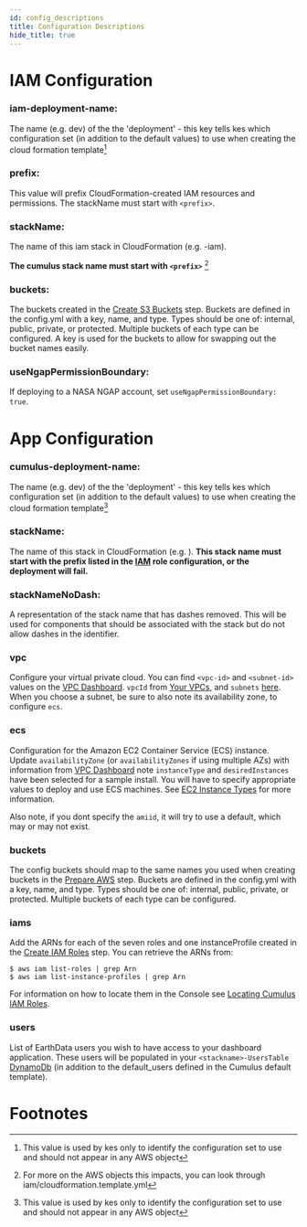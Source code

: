 ```yaml
---
id: config_descriptions
title: Configuration Descriptions
hide_title: true
---
```


# IAM Configuration

### iam-deployment-name:

The name (e.g. dev) of the the 'deployment' - this key tells kes which configuration set (in addition to the default values) to use when creating the cloud formation template[^1]

### prefix:

This value will prefix CloudFormation-created IAM resources and permissions. The stackName must start with `<prefix>`.

### stackName:

The name of this iam stack in CloudFormation (e.g. <prefix>-iam).

**The cumulus stack name must start with `<prefix>`** [^2]

### buckets:

The buckets created in the [Create S3 Buckets](#create-s3-buckets) step. Buckets are defined in the config.yml with a key, name, and type. Types should be one of: internal, public, private, or protected. Multiple buckets of each type can be configured. A key is used for the buckets to allow for swapping out the bucket names easily.

### useNgapPermissionBoundary:

If deploying to a NASA NGAP account, set `useNgapPermissionBoundary: true`.

# App Configuration

### cumulus-deployment-name:

The name (e.g. dev) of the the 'deployment' - this key tells kes which configuration set (in addition to the default values) to use when creating the cloud formation template[^1]

### stackName:

The name of this stack in CloudFormation (e.g. <prefix>).    **This stack name must start with the prefix listed in the [IAM](#create-iam-roles) role configuration, or the deployment will fail.**

### stackNameNoDash:

A representation of the stack name that has dashes removed. This will be used for components that should be associated with the stack but do not allow dashes in the identifier.

### vpc

Configure your virtual private cloud.  You can find `<vpc-id>` and `<subnet-id>` values on the [VPC Dashboard](https://console.aws.amazon.com/vpc/home?region=us-east-1#). `vpcId` from [Your VPCs](https://console.aws.amazon.com/vpc/home?region=us-east-1#vpcs:), and `subnets` [here](https://console.aws.amazon.com/vpc/home?region=us-east-1#subnets:). When you choose a subnet, be sure to also note its availability zone, to configure `ecs`.

### ecs

Configuration for the Amazon EC2 Container Service (ECS) instance.  Update `availabilityZone` (or `availabilityZones` if using multiple AZs) with information from [VPC Dashboard](https://console.aws.amazon.com/vpc/home?region=us-east-1#)
note `instanceType` and `desiredInstances` have been selected for a sample install.  You will have to specify appropriate values to deploy and use ECS machines.   See [EC2 Instance Types](http://docs.aws.amazon.com/AWSEC2/latest/UserGuide/instance-types.html) for more information.

Also note, if you dont specify the `amiid`, it will try to use a default, which may or may not exist.

### buckets

The config buckets should map to the same names you used when creating buckets in the [Prepare AWS](#prepare-aws-configuration) step. Buckets are defined in the config.yml with a key, name, and type. Types should be one of: internal, public, private, or protected. Multiple buckets of each type can be configured.

### iams

Add the ARNs for each of the seven roles and one instanceProfile created in the [Create IAM Roles](create-iam-roles) step. You can retrieve the ARNs from:

    $ aws iam list-roles | grep Arn
    $ aws iam list-instance-profiles | grep Arn

For information on how to locate them in the Console see [Locating Cumulus IAM Roles](iam_roles.md).

### users

List of EarthData users you wish to have access to your dashboard application.   These users will be populated in your `<stackname>-UsersTable` [DynamoDb](https://console.aws.amazon.com/dynamodb/) (in addition to the default_users defined in the Cumulus default template).

# Footnotes

[^1]: This value is used by kes only to identify the configuration set to use and should not appear in any AWS object
[^2]: For more on the AWS objects this impacts, you can look through iam/cloudformation.template.yml